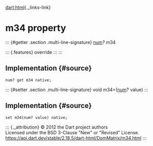 [dart:html](../../dart-html/dart-html-library){._links-link}

m34 property
============

::: {#getter .section .multi-line-signature}
[num](../../dart-core/num-class)? m34

::: {.features}
override
:::
:::

Implementation {#source}
--------------

``` {.language-dart data-language="dart"}
num? get m34 native;
```

::: {#setter .section .multi-line-signature}
void m34=([num](../../dart-core/num-class)? value)
:::

Implementation {#source}
--------------

``` {.language-dart data-language="dart"}
set m34(num? value) native;
```

::: {._attribution}
© 2012 the Dart project authors\
Licensed under the BSD 3-Clause \"New\" or \"Revised\" License.\
<https://api.dart.dev/stable/2.18.5/dart-html/DomMatrix/m34.html>
:::
